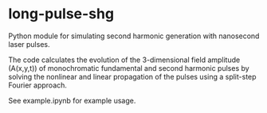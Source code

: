 # long-pulse-shg

Python module for simulating second harmonic generation with nanosecond laser pulses. 

The code calculates the evolution of the 3-dimensional field amplitude (A(x,y,t)) of monochromatic fundamental and second harmonic pulses by solving the nonlinear and linear propagation of the pulses using a split-step Fourier approach.

See example.ipynb for example usage.
